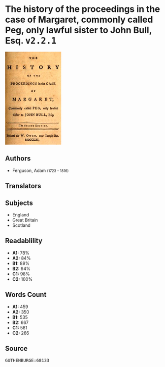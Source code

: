 # The history of the proceedings in the case of Margaret, commonly called Peg, only lawful sister to John Bull, Esq. <kbd>v2.2.1</kbd>

![](./cover.medium.jpg "")

## Authors


 - Ferguson, Adam <small>(1723 - 1816)</small>

## Translators



## Subjects


 - England
 - Great Britain
 - Scotland

## Readablility


 - **A1:** 78%
 - **A2:** 84%
 - **B1:** 89%
 - **B2:** 94%
 - **C1:** 98%
 - **C2:** 100%

## Words Count


 - **A1:** 459
 - **A2:** 350
 - **B1:** 535
 - **B2:** 667
 - **C1:** 581
 - **C2:** 266

## Source


<kbd>GUTHENBURGE:68133</kbd>
